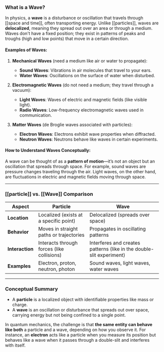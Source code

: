 
### **What is a Wave?**  
In physics, a **wave** is a disturbance or oscillation that travels through [[space and time]], often transporting energy. Unlike [[particles]], waves are **delocalized**, meaning they spread out over an area or through a medium. Waves don't have a fixed position; they exist in patterns of peaks and troughs (high and low points) that move in a certain direction.

#### **Examples of Waves:**
1. **Mechanical Waves** (need a medium like air or water to propagate):
   - **Sound Waves**: Vibrations in air molecules that travel to your ears.
   - **Water Waves**: Oscillations on the surface of water when disturbed.

2. **Electromagnetic Waves** (do not need a medium; they travel through a vacuum):
   - **Light Waves**: Waves of electric and magnetic fields (like visible light).
   - **Radio Waves**: Low-frequency electromagnetic waves used in communication.

3. **Matter Waves** (de Broglie waves associated with particles):
   - **Electron Waves**: Electrons exhibit wave properties when diffracted.
   - **Neutron Waves**: Neutrons behave like waves in certain experiments.

#### **How to Understand Waves Conceptually:**
A wave can be thought of as a **pattern of motion**—it’s not an object but an oscillation that spreads through space. For example, sound waves are pressure changes traveling through the air. Light waves, on the other hand, are fluctuations in electric and magnetic fields moving through space.

---

### **[[particle]] vs. [[Wave]] Comparison**

| **Aspect**      | **Particle**                               | **Wave**                                                             |
| --------------- | ------------------------------------------ | -------------------------------------------------------------------- |
| **Location**    | Localized (exists at a specific point)     | Delocalized (spreads over space)                                     |
| **Behavior**    | Moves in straight paths or trajectories    | Propagates in oscillating patterns                                   |
| **Interaction** | Interacts through forces (like collisions) | Interferes and creates patterns (like in the double-slit experiment) |
| **Examples**    | Electron, proton, neutron, photon          | Sound waves, light waves, water waves                                |

---

### **Conceptual Summary**
- A **particle** is a localized object with identifiable properties like mass or charge.  
- A **wave** is an oscillation or disturbance that spreads out over space, carrying energy but not being confined to a single point.

In quantum mechanics, the challenge is that **the same entity can behave like both** a particle and a wave, depending on how you observe it. For instance, an **electron** acts like a particle when you measure its position but behaves like a wave when it passes through a double-slit and interferes with itself.